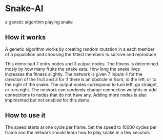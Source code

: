 # Snake-AI
a genetic algorithm playing snake

## How it works

A genetic algorithm works by creating random mutation in a each member of a population and choosing the fittest members to survive and reproduce

This demo had 7 entry nodes and 3 output nodes.
The fitness is determined mosly by how many fruits the snake eats.
How long the snake lives increases the fitness slightly.
The network is given 7 inputs 4 for the direction of the fruit and 3 for if there is an obsticle in front, to the left, or to the right of the snake.
The output nodes correspond to turn left, go straignt, or turn right. 
The network can randomly change connection weights or add connections to nodes that do not have any.
Adding more nodes is also implmented but not enabled for this demo.

## How to use it

The speed starts at one cycle per frame.
Set the speed to 10000 cycles per frame and the network should learn how to play snake in a few seconds
